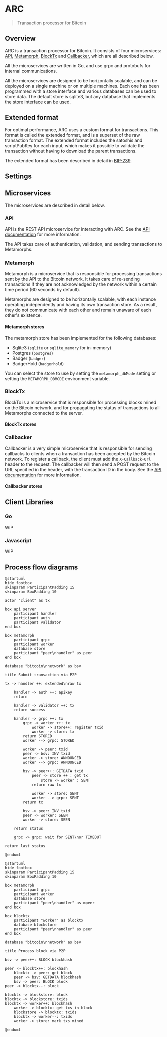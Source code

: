 # ARC
> Transaction processor for Bitcoin

## Overview

ARC is a transaction processor for Bitcoin. It consists of four microservices: [API](#API), [Metamorph](#Metamorph), [BlockTx](#BlockTx) and [Callbacker](#Callbacker), which are all described below.

All the microservices are written in Go, and use grpc and protobufs for internal communications.

All the microservices are designed to be horizontally scalable, and can be deployed on a single machine or on multiple machines. Each one has been programmed with a store interface and various databases can be used to store data. The default store is sqlite3, but any database that implements the store interface can be used.

## Extended format

For optimal performance, ARC uses a custom format for transactions. This format is called the extended format, and is a superset of the raw transaction format. The extended format includes the satoshis and scriptPubKey for each input, which makes it possible to validate the transaction without having to download the parent transactions.

The extended format has been described in detail in [BIP-239](BIP-239).

## Settings

## Microservices

The microservices are described in detail below.

### API

API is the REST API microservice for interacting with ARC. See the [API documentation](api) for more information.

The API takes care of authentication, validation, and sending transactions to Metamorphs.

### Metamorph

Metamorph is a microservice that is responsible for processing transactions sent by the API to the Bitcoin network. It 
takes care of re-sending transactions if they are not acknowledged by the network within a certain time period (60 
seconds by default).

Metamorphs are designed to be horizontally scalable, with each instance operating independently and having its own 
transaction store. As a result, they do not communicate with each other and remain unaware of each other's existence.

#### Metamorph stores

The metamorph store has been implemented for the following databases:

* Sqlite3 (`sqlite` or `sqlite_memory` for in-memory)
* Postgres (`postgres`)
* Badger (`badger`)
* BadgerHold (`badgerhold`)

You can select the store to use by setting the `metamorph_dbMode` setting or setting the `METAMORPH_DBMODE` environment variable.

### BlockTx

BlockTx is a microservice that is responsible for processing blocks mined on the Bitcoin network, and for propagating
the status of transactions to all Metamorphs connected to the server.

#### BlockTx stores

### Callbacker

Callbacker is a very simple microservice that is responsible for sending callbacks to clients when a transaction has 
been accepted by the Bitcoin network. To register a callback, the client must add the `X-Callback-Url` header to the 
request. The callbacker will then send a POST request to the URL specified in the header, with the transaction ID in 
the body. See the [API documentation](#API) for more information.

#### Callbacker stores

## Client Libraries

### Go

WIP

### Javascript

WIP

## Process flow diagrams

```plantuml
@startuml
hide footbox
skinparam ParticipantPadding 15
skinparam BoxPadding 10

actor "client" as tx

box api server
    participant handler
    participant auth
    participant validator
end box

box metamorph
    participant grpc
    participant worker
    database store
    participant "peer\nhandler" as peer
end box

database "bitcoin\nnetwork" as bsv

title Submit transaction via P2P

tx -> handler ++: extended\nraw tx

    handler -> auth ++: apikey
    return
    
    handler -> validator ++: tx
    return success
    
    handler -> grpc ++: tx
        grpc -> worker ++: tx
            worker -> store++: register txid
            worker -> store: tx
        return STORED
        worker --> grpc: STORED
    
        worker -> peer: txid
        peer -> bsv: INV txid
        worker -> store: ANNOUNCED
        worker --> grpc: ANNOUNCED
    
        bsv -> peer++: GETDATA txid
            peer -> store ++ : get tx
                store -> worker : SENT
            return raw tx
            
            worker -> store: SENT  
            worker --> grpc: SENT
        return tx
    
        bsv -> peer: INV txid
        peer -> worker: SEEN
        worker -> store: SEEN
    
    return status

    grpc -> grpc: wait for SENT\nor TIMEOUT    

return last status

@enduml
```

```plantuml
@startuml
hide footbox
skinparam ParticipantPadding 15
skinparam BoxPadding 10

box metamorph
    participant grpc
    participant worker
    database store
    participant "peer\nhandler" as mpeer
end box

box blocktx
    participant "worker" as blocktx
    database blockstore
    participant "peer\nhandler" as peer
end box

database "bitcoin\nnetwork" as bsv

title Process block via P2P

bsv -> peer++: BLOCK blockhash

peer -> blocktx++: blockhash
    blocktx -> peer: get block
    peer -> bsv: GETDATA blockhash
    bsv -> peer: BLOCK block
peer -> blocktx--: block

blocktx -> blockstore: block
blocktx -> blockstore: txids
blocktx -> worker++: blockhash
    worker -> blocktx: get txs in block 
    blockstore -> blocktx: txids
    blocktx -> worker--: txids
    worker -> store: mark txs mined

@enduml
```
